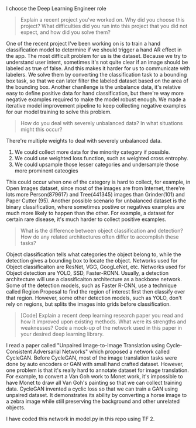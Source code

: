 I choose the Deep Learning Engineer role
> Explain a recent project you've worked on. Why did you choose this project? What difficulties did you run into this project that you did not expect, and how did you solve them?

One of the recent project I've been working on is to train a hand classification model to determine if we should trigger a hand AR effect in the app. The most difficult problem for us is the dataset. Because we try to understand user intent, sometimes it's not quite clear if an image should be labeled as true of false. And this makes it harder for us to communicate with labelers. We solve them by converting the classification task to a bounding box task, so that we can later filter the labeled dataset based on the area of the bounding box. Another chanllenge is the unbalance data, it's relative easy to define positive data for hand classification, but there're way more negative examples required to make the model robust enough. We made a iterative model improvement pipeline to keep collecting negative examples for our model training to solve this problem.

> How do you deal with severely unbalanced data? In what situations might this occur?

There're multiple weights to deal with severely unbalanced data.
1) We could collect more data for the minority category if possible.
2) We could use weighted loss function, such as weighted cross entrophy.
3) We could upsample those lesser categories and undersample those more prominent cateogies

This could occur when one of the category is hard to collect, for example, in Open Images dataset, since most of the images are from Internet, there're lots more Person(879617) and Tree(441345) images than Grinder(101) and Paper Cutter (95). Another possible scenario for unbalanced dataset is the binary classification, where sometimes postive or negatives examples are much more likely to happen than the other. For example, a dataset for certain rare disease, it's much harder to collect positive examples.

> What is the difference between object classification and detection? How do any related architectures often differ to accomplish these tasks?

Object classification tells what categories the object belong to, while the detection gives a bounding box to locate the object. Networks used for Object classificaiton are ResNet, VGG, GoogLeNet, etc. Networks used for Object detection are YOLO, SSD, Faster-RCNN. Usually, a detection architecture will use a classificaiton architecture as a backbone network. Some of the detection models, such as Faster R-CNN, use a technique called Region Proposal to find the region of interest first then classify over that region. However, some other detection models, such as YOLO, don't rely on regions, but splits the images into grids before classification.

> [Code] Explain a recent deep learning research paper you read and how it improved upon existing methods. What were its strengths and weaknesses? Code a mock-up of the network used in this paper in your desired deep learning library.

I read a paper called "Unpaired Image-to-Image Translation using Cycle-Consistent Adversarial Networks" which proposed a network called CycleGAN. Before CycleGAN, most of the image translation tasks were done by auto encoders or GAN with small hand crafted dataset. However, one problem is that it's really hard to annotate dataset for image translation. For example, to convert a Van Goh work to Monet work, it's impossible to have Monet to draw all Van Goh's painting so that we can collect training data. CycleGAN invented a cyclic loss so that we can train a GAN using unpaired dataset. It demonstrates its ability by converting a horse image to a zebra image while still preserving the background and other unrelated objects.

I have coded this network in model.py in this repo using TF 2.

